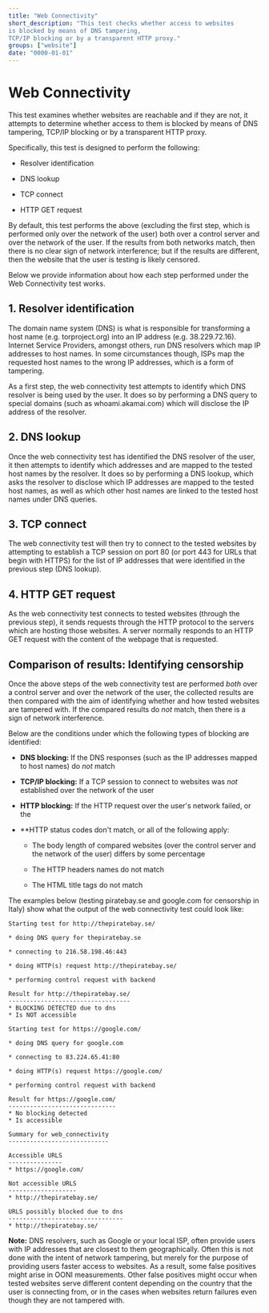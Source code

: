 ```yaml
---
title: "Web Connectivity"
short_description: "This test checks whether access to websites
is blocked by means of DNS tampering,
TCP/IP blocking or by a transparent HTTP proxy."
groups: ["website"]
date: "0000-01-01"
---
```


# Web Connectivity

This test examines whether websites are reachable and if they are not, it
attempts to determine whether access to them is blocked by means of DNS tampering,
TCP/IP blocking or by a transparent HTTP proxy.

Specifically, this test is designed to perform the following:

* Resolver identification

* DNS lookup

* TCP connect

* HTTP GET request

By default, this test performs the above (excluding the first step, which is
performed only over the network of the user) both over a control server and over
the network of the user. If the results from both networks match, then there is
no clear sign of network interference; but if the results are different, then
the website that the user is testing is likely censored.

Below we provide information about how each step performed under the Web
Connectivity test works.

## 1. Resolver identification

The domain name system (DNS) is what is responsible for transforming a host name
(e.g. torproject.org) into an IP address (e.g. 38.229.72.16). Internet Service
Providers, amongst others, run DNS resolvers which map IP addresses to host
names. In some circumstances though, ISPs map the requested host names to the
wrong IP addresses, which is a form of tampering.

As a first step, the web connectivity test attempts to identify which DNS
resolver is being used by the user. It does so by performing a DNS query to
special domains (such as whoami.akamai.com) which will disclose the IP address
of the resolver.

## 2. DNS lookup

Once the web connectivity test has identified the DNS resolver of the user, it
then attempts to identify which addresses and are mapped to the tested host
names by the resolver. It does so by performing a DNS lookup, which asks the
resolver to disclose which IP addresses are mapped to the tested host names, as
well as which other host names are linked to the tested host names under DNS
queries.

## 3. TCP connect

The web connectivity test will then try to connect to the tested websites by
attempting to establish a TCP session on port 80 (or port 443 for URLs that
begin with HTTPS) for the list of IP addresses that were identified in the
previous step (DNS lookup).

## 4. HTTP GET request

As the web connectivity test connects to tested websites (through the previous
step), it sends requests through the HTTP protocol to the servers which are
hosting those websites. A server normally responds to an HTTP GET request with
the content of the webpage that is requested.

## Comparison of results: Identifying censorship

Once the above steps of the web connectivity test are performed *both* over a
control server and over the network of the user, the collected results are then
compared with the aim of identifying whether and how tested websites are
tampered with. If the compared results do *not* match, then there is a sign of
network interference.

Below are the conditions under which the following types of blocking are
identified:

* **DNS blocking:** If the DNS responses (such as the IP addresses mapped to
    host names) do *not* match

* **TCP/IP blocking:** If a TCP session to connect to websites was *not*
    established over the network of the user

* **HTTP blocking:** If the HTTP request over the user's network failed, or the
* **HTTP status codes don't match, or all of the following apply:

    * The body length of compared websites (over the control server and the
      network of the user) differs by some percentage

    * The HTTP headers names do not match

    * The HTML title tags do not match

The examples below (testing piratebay.se and google.com for censorship in Italy) show
what the output of the web connectivity test could look like:

```
Starting test for http://thepiratebay.se/

* doing DNS query for thepiratebay.se

* connecting to 216.58.198.46:443

* doing HTTP(s) request http://thepiratebay.se/

* performing control request with backend

Result for http://thepiratebay.se/
----------------------------------
* BLOCKING DETECTED due to dns
* Is NOT accessible

Starting test for https://google.com/

* doing DNS query for google.com

* connecting to 83.224.65.41:80

* doing HTTP(s) request https://google.com/

* performing control request with backend

Result for https://google.com/
------------------------------
* No blocking detected
* Is accessible

Summary for web_connectivity
----------------------------

Accessible URLS
---------------
* https://google.com/

Not accessible URLS
-------------------
* http://thepiratebay.se/

URLS possibly blocked due to dns
--------------------------------
* http://thepiratebay.se/
```

**Note:** DNS resolvers, such as Google or your local ISP, often provide users
with IP addresses that are closest to them geographically. Often this is not
done with the intent of network tampering, but merely for the purpose of
providing users faster access to websites. As a result, some false positives
might arise in OONI measurements. Other false positives might occur when tested
websites serve different content depending on the country that the user is
connecting from, or in the cases when websites return failures even though they
are not tampered with.
